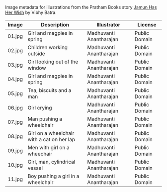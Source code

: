 Image metadata for illustrations from the Pratham Books story [Jamun Has Her Wish](https://storyweaver.org.in/stories/5155-jamun-has-her-wish) by Vibhy Batra.

Image | Description | Illustrator | License
----- | ----------- | ----------- | -------
01.jpg | Girl and magpies in spring | Madhuvanti Anantharajan | Public Domain
02.jpg | Children working outside | Madhuvanti Anantharajan | Public Domain
03.jpg | Girl looking out of the window | Madhuvanti Anantharajan | Public Domain
04.jpg | Girl and magpies in spring | Madhuvanti Anantharajan | Public Domain
05.jpg | Tea, biscuits and a man | Madhuvanti Anantharajan | Public Domain
06.jpg | Girl crying | Madhuvanti Anantharajan | Public Domain
07.jpg | Man pushing a wheelchair | Madhuvanti Anantharajan | Public Domain
08.jpg | Girl on a wheelchair with a cat on her lap | Madhuvanti Anantharajan | Public Domain
09.jpg | Men with girl on a wheechair | Madhuvanti Anantharajan | Public Domain
10.jpg | Girl, man, cylindrical vessel | Madhuvanti Anantharajan | Public Domain
11.jpg | Boy pushing a girl in a wheelchair | Madhuvanti Anantharajan | Public Domain
